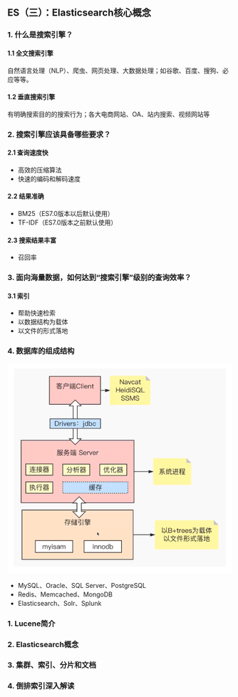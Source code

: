 ## ES（三）：Elasticsearch核心概念

### 1. 什么是搜索引擎？

#### 1.1 全文搜索引擎
自然语言处理（NLP）、爬虫、网页处理、大数据处理；如谷歌、百度、搜狗、必应等等。

#### 1.2 垂直搜索引擎
有明确搜索目的的搜索行为；各大电商网站、OA、站内搜索、视频网站等

### 2. 搜索引擎应该具备哪些要求？

#### 2.1 查询速度快
- 高效的压缩算法
- 快速的编码和解码速度

#### 2.2 结果准确
- BM25（ES7.0版本以后默认使用）
- TF-IDF（ES7.0版本之前默认使用）

#### 2.3 搜索结果丰富
- 召回率

### 3. 面向海量数据，如何达到“搜索引擎”级别的查询效率？

#### 3.1 索引
- 帮助快速检索
- 以数据结构为载体
- 以文件的形式落地

### 4. 数据库的组成结构

  ![ES（三）：数据库的组成结构](./pics/ES（三）：数据库的组成结构.png)

- MySQL、Oracle、SQL Server、PostgreSQL
- Redis、Memcached、MongoDB
- Elasticsearch、Solr、Splunk


### 1. Lucene简介


### 2. Elasticsearch概念


### 3. 集群、索引、分片和文档


### 4. 倒排索引深入解读

